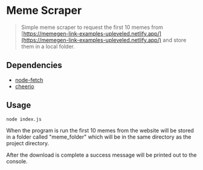 # Meme Scraper

> Simple meme scraper to request the first 10 memes from [https://memegen-link-examples-upleveled.netlify.app/](https://memegen-link-examples-upleveled.netlify.app/) and store them in a local folder.

## Dependencies

- [node-fetch](https://www.npmjs.com/package/node-fetch)
- [cheerio](https://www.npmjs.com/package/cheerio)

## Usage

```terminal
node index.js
```

When the program is run the first 10 memes from the website will be stored in a folder called "meme_folder" which will be in the same directory as the project directory.

After the download is complete a success message will be printed out to the console.
